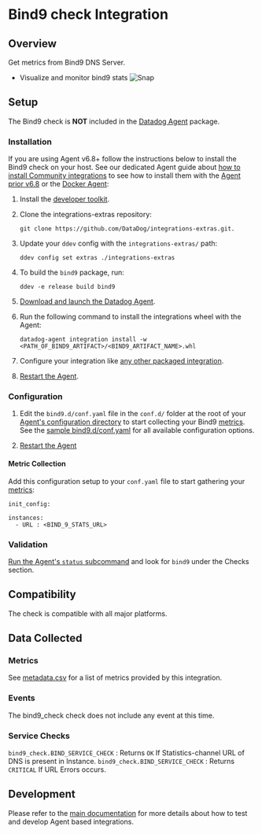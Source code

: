 
# Bind9 check Integration

## Overview

Get metrics from Bind9 DNS Server.

* Visualize and monitor bind9 stats
![Snap][1]

## Setup

The Bind9 check is **NOT** included in the [Datadog Agent][2] package.

### Installation

If you are using Agent v6.8+ follow the instructions below to install the Bind9 check on your host. See our dedicated Agent guide about [how to install Community integrations][3] to see how to install them with the [Agent prior v6.8][4] or the [Docker Agent][5]:

1. Install the [developer toolkit][6].
2. Clone the integrations-extras repository:

    ```
    git clone https://github.com/DataDog/integrations-extras.git.
    ```

3. Update your `ddev` config with the `integrations-extras/` path:

    ```
    ddev config set extras ./integrations-extras
    ```

4. To build the `bind9` package, run:

    ```
    ddev -e release build bind9
    ```

5. [Download and launch the Datadog Agent][2].
6. Run the following command to install the integrations wheel with the Agent:

    ```
    datadog-agent integration install -w <PATH_OF_BIND9_ARTIFACT>/<BIND9_ARTIFACT_NAME>.whl
    ```

7. Configure your integration like [any other packaged integration][7].
8. [Restart the Agent][8].

### Configuration

1. Edit the `bind9.d/conf.yaml` file in the `conf.d/` folder at the root of your [Agent's configuration directory][9] to start collecting your Bind9 [metrics](#metric-collection).
  See the [sample bind9.d/conf.yaml][10] for all available configuration options.

2. [Restart the Agent][11]

#### Metric Collection

Add this configuration setup to your `conf.yaml` file to start gathering your [metrics][12]:

```
init_config:

instances:
  - URL : <BIND_9_STATS_URL>
```

### Validation

[Run the Agent's `status` subcommand][13] and look for `bind9` under the Checks section.

## Compatibility

The check is compatible with all major platforms.

## Data Collected

### Metrics

See [metadata.csv][14] for a list of metrics provided by this integration.

### Events

The bind9_check check does not include any event at this time.

### Service Checks

`bind9_check.BIND_SERVICE_CHECK` : Returns `OK` If Statistics-channel URL of DNS is present in Instance.
`bind9_check.BIND_SERVICE_CHECK` : Returns `CRITICAL` If URL Errors occurs.

## Development

Please refer to the [main documentation][15] for more details about how to test and develop Agent based integrations.

[1]: https://raw.githubusercontent.com/DataDog/integrations-extras/master/bind9/images/snapshot.png
[2]: https://app.datadoghq.com/account/settings#agent
[3]: https://docs.datadoghq.com/agent/guide/community-integrations-installation-with-docker-agent
[4]: https://docs.datadoghq.com/agent/guide/community-integrations-installation-with-docker-agent/?tab=agentpriorto68
[5]: https://docs.datadoghq.com/agent/guide/community-integrations-installation-with-docker-agent/?tab=docker
[6]: https://docs.datadoghq.com/developers/integrations/new_check_howto/#developer-toolkit
[7]: https://docs.datadoghq.com/getting_started/integrations
[8]: https://docs.datadoghq.com/agent/guide/agent-commands/?tab=agentv6#restart-the-agent
[9]: https://docs.datadoghq.com/agent/guide/agent-configuration-files/?tab=agentv6#agent-configuration-directory
[10]: https://github.com/DataDog/integrations-extras/blob/master/bind9/datadog_checks/bind9/data/conf.yaml.example
[11]: https://docs.datadoghq.com/agent/guide/agent-commands/?tab=agentv6#start-stop-and-restart-the-agent
[12]: #metrics
[13]: https://docs.datadoghq.com/agent/guide/agent-commands/?tab=agentv6#service-status
[14]: https://github.com/DataDog/cookiecutter-datadog-check/blob/master/%7B%7Bcookiecutter.check_name%7D%7D/metadata.csv
[15]: https://docs.datadoghq.com/developers
